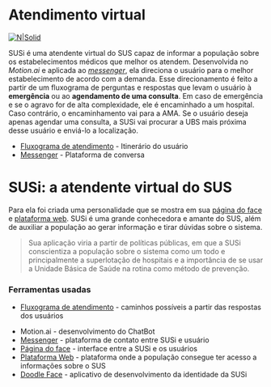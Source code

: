 # Atendimento virtual

[![N|Solid](https://cldup.com/dTxpPi9lDf.thumb.png)](https://nodesource.com/products/nsolid)

SUSi é uma atendente virtual do SUS capaz de informar a população sobre os estabelecimentos médicos que melhor os atendem. Desenvolvida no _Motion.ai_ e aplicada ao _[messenger]_, ela direciona o usuário para o melhor estabelecimento de acordo com a demanda. Esse direcionamento é feito a partir de um fluxograma de perguntas e respostas que levam o usuário à **emergência** ou ao **agendamento de uma consulta**. Em caso de emergência e se o agravo for de alta complexidade, ele é encaminhado a um hospital. Caso contrário, o encaminhamento vai para a AMA. Se o usuário deseja apenas agendar uma consulta, a SUSi vai procurar a UBS mais próxima desse usuário e enviá-lo a localização. 

  - [Fluxograma de atendimento] - Itinerário do usuário
  - [Messenger] - Plataforma de conversa

# SUSi: a atendente virtual do SUS

Para ela foi criada uma personalidade que se mostra em sua [página do face] e [plataforma web]. SUSi é uma grande conhecedora e amante do SUS, além de auxiliar a população ao gerar informação e tirar dúvidas sobre o sistema. 

>Sua aplicação viria a partir de políticas públicas, em que a SUSi conscientiza a população sobre o sistema como um todo e principalmente a superlotação de hospitais e a importância de se usar a Unidade Básica de Saúde na rotina como método de prevenção.



### Ferramentas usadas

- [Fluxograma de atendimento] - caminhos possíveis a partir das respostas dos usuários 
* Motion.ai - desenvolvimento do ChatBot
* [Messenger] - plataforma de contato entre SUSi e usuário
* [Página do face] - interface entre a SUSi e os usuários
* [Plataforma Web] - plataforma onde a população consegue ter acesso a informações sobre o SUS 
* [Doodle Face] - aplicativo de desenvolvimento da identidade da SUSi








[//]: # (These are reference links used in the body of this note and get stripped out when the markdown processor does its job. There is no need to format nicely because it shouldn't be seen. Thanks SO - http://stackoverflow.com/questions/4823468/store-comments-in-markdown-syntax)


   [Fluxograma de atendimento]: (https://www.lucidchart.com/invitations/accept/13a3f532-044f-46f7-948c-4122e6df898b)  
   [messenger]: http://m.me/susichat
   [página do face]: https://www.facebook.com/susichat/
   [plataforma web]: https://mmarinavarro.wixsite.com/susi
   [doodle face]: https://play.google.com/store/apps/details?id=com.tongwei.avatar&hl=pt_BR
   [git-repo-url]: <https://github.com/joemccann/dillinger.git>
   [john gruber]: <http://daringfireball.net>
   [df1]: <http://daringfireball.net/projects/markdown/>
   [markdown-it]: <https://github.com/markdown-it/markdown-it>
   [Ace Editor]: <http://ace.ajax.org>
   [node.js]: <http://nodejs.org>
   [Twitter Bootstrap]: <http://twitter.github.com/bootstrap/>
   [jQuery]: <http://jquery.com>
   [@tjholowaychuk]: <http://twitter.com/tjholowaychuk>
   [express]: <http://expressjs.com>
   [AngularJS]: <http://angularjs.org>
   [Gulp]: <http://gulpjs.com>

   [PlDb]: <https://github.com/joemccann/dillinger/tree/master/plugins/dropbox/README.md>
   [PlGh]: <https://github.com/joemccann/dillinger/tree/master/plugins/github/README.md>
   [PlGd]: <https://github.com/joemccann/dillinger/tree/master/plugins/googledrive/README.md>
   [PlOd]: <https://github.com/joemccann/dillinger/tree/master/plugins/onedrive/README.md>
   [PlMe]: <https://github.com/joemccann/dillinger/tree/master/plugins/medium/README.md>
   [PlGa]: <https://github.com/RahulHP/dillinger/blob/master/plugins/googleanalytics/README.md>
   
